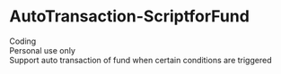 # AutoTransaction-ScriptforFund

Coding  
Personal use only  
Support auto transaction of fund when certain conditions are triggered
